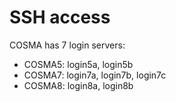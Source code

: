 # SSH access

COSMA has 7 login servers:

* COSMA5: login5a, login5b
* COSMA7: login7a, login7b, login7c
* COSMA8: login8a, login8b


